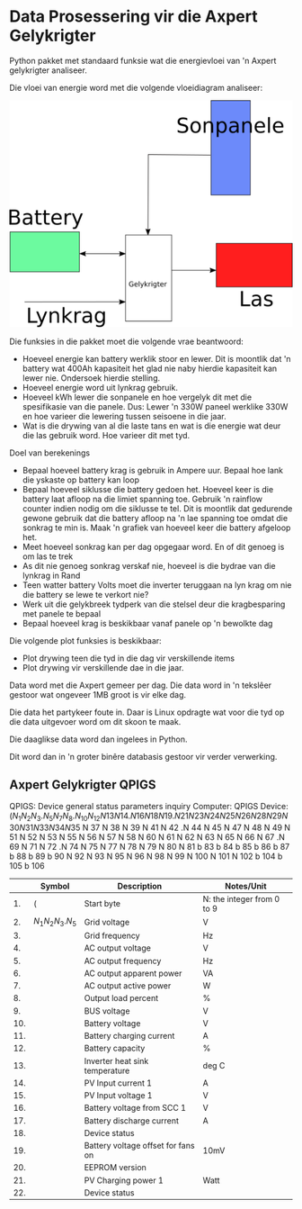 # Data Prosessering vir die Axpert Gelykrigter

Python pakket met standaard funksie wat die energievloei van 'n Axpert  gelykrigter analiseer.

Die vloei van energie word met die volgende vloeidiagram analiseer:

![EnergieVloei](Prente/EnergieVloei.png)

Die funksies in die pakket moet die volgende vrae beantwoord:

- Hoeveel energie kan battery werklik stoor en lewer.  Dit is moontlik dat 'n battery wat 400Ah kapasiteit het glad nie naby hierdie kapasiteit kan lewer nie.  Ondersoek hierdie stelling.
- Hoeveel energie word uit lynkrag gebruik.
- Hoeveel kWh lewer die sonpanele en hoe vergelyk dit met die spesifikasie van die panele.  Dus:  Lewer 'n 330W paneel werklike 330W en hoe varieer die lewering tussen seisoene in die jaar.
- Wat is die drywing van al die laste tans en wat is die energie wat deur die las gebruik word.  Hoe varieer dit met tyd.

Doel van berekenings

- Bepaal hoeveel battery krag is gebruik in Ampere uur. Bepaal hoe lank die yskaste op battery kan loop
- Bepaal hoeveel siklusse die battery gedoen het.  Hoeveel keer is die battery laat afloop na die limiet spanning toe.  Gebruik 'n rainflow counter indien nodig om die siklusse te tel.  Dit is moontlik dat gedurende gewone gebruik dat die battery afloop na 'n lae spanning toe omdat die sonkrag te min is.  Maak 'n grafiek van hoeveel keer die battery afgeloop het.
- Meet hoeveel sonkrag kan per dag opgegaar word. En of dit genoeg is om las te trek
- As dit nie genoeg sonkrag verskaf nie, hoeveel is die bydrae van die lynkrag in Rand
- Teen watter battery Volts moet die inverter teruggaan na lyn krag om nie die battery se lewe te verkort nie?
- Werk uit die gelykbreek tydperk van die stelsel deur die kragbesparing met panele te bepaal
- Bepaal hoeveel krag is beskikbaar vanaf panele op 'n bewolkte dag


Die volgende plot funksies is beskikbaar:

- Plot drywing teen die tyd in die dag vir verskillende items
- Plot drywing vir verskillende dae in die jaar.

Data word met die Axpert gemeer per dag.  Die data word in 'n tekslêer gestoor wat ongeveer 1MB groot is vir elke dag.

Die data het partykeer foute in.  Daar is Linux opdragte wat voor die tyd op die data uitgevoer word om dit skoon te maak.

Die daaglikse data word dan ingelees in Python.

Dit word dan in 'n groter binêre databasis gestoor vir verder verwerking.

## Axpert Gelykrigter QPIGS

QPIGS<cr>: Device general status parameters inquiry
Computer: QPIGS <CRC><cr>
Device: ($N_1 N_2 N_3 .N_5 N_7 N_8 .N_{10} N_{12} N 13 N 14 .N 16 N 18 N 19 .N 21 N 23 N 24 N 25 N 26 N 28 N 29 N 30 N 31 N 33 N 34 N 35$ 
N 37 N 38 N 39 N 41 N 42 .N 44 N 45 N 47 N 48 N 49 N 51 N 52 N 53 N 55 N 56 N 57 N 58 N 60 N 61 N 62 N 63 N 65 N 66 N 67 .N 69
N 71 N 72 .N 74 N 75 N 77 N 78 N 79 N 80 N 81 b 83 b 84 b 85 b 86 b 87 b 88 b 89 b 90 N 92 N 93 N 95 N 96 N 98 N 99 N 100 N 101 N 102
b 104 b 105 b 106 <CRC><cr>

|      | Symbol             | Description                        | Notes/Unit                 |
| ---- | ------------------ | ---------------------------------- | -------------------------- |
| 1.   | (                  | Start byte                         | N: the integer from 0 to 9 |
| 2.   | $N_1 N_2 N_3 .N_5$ | Grid voltage                       | V                          |
| 3.   |                    | Grid frequency                     | Hz                         |
| 4.   |                    | AC output voltage                  | V                          |
| 5.   |                    | AC output frequency                | Hz                         |
| 6.   |                    | AC output apparent power           | VA                         |
| 7.   |                    | AC output active power             | W                          |
| 8.   |                    | Output load percent                | %                          |
| 9.   |                    | BUS voltage                        | V                          |
| 10.  |                    | Battery voltage                    | V                          |
| 11.  |                    | Battery charging current           | A                          |
| 12.  |                    | Battery capacity                   | %                          |
| 13.  |                    | Inverter heat sink temperature     | deg C                      |
| 14.  |                    | PV Input current 1                 | A                          |
| 15.  |                    | PV Input voltage 1                 | V                          |
| 16.  |                    | Battery voltage from SCC 1         | V                          |
| 17.  |                    | Battery discharge current          | A                          |
| 18.  |                    | Device status                      |                            |
| 19.  |                    | Battery voltage offset for fans on | 10mV                       |
| 20.  |                    | EEPROM version                     |                            |
| 21.  |                    | PV Charging power 1                | Watt                       |
| 22.  |                    | Device status                      |                            |

